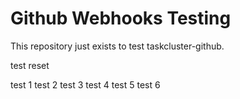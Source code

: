 # Github Webhooks Testing
This repository just exists to test taskcluster-github.

test reset

test 1
test 2
test 3
test 4
test 5
test 6
